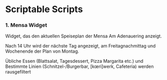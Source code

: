 # Scriptable Scripts

### 1. Mensa Widget
Widget, das den aktuellen Speiseplan der Mensa Am Adenauering anzeigt.

Nach 14 Uhr wird der nächste Tag angezeigt, am Freitagnachmittag und Wochenende der Plan von Montag.

Übliche Essen (Blattsalat, Tagesdessert, Pizza Margarita etc.) und Bestimmte Linien (Schnitzel-/Burgerbar, [kœri]werk, Cafeteria) werden rausgefiltert
